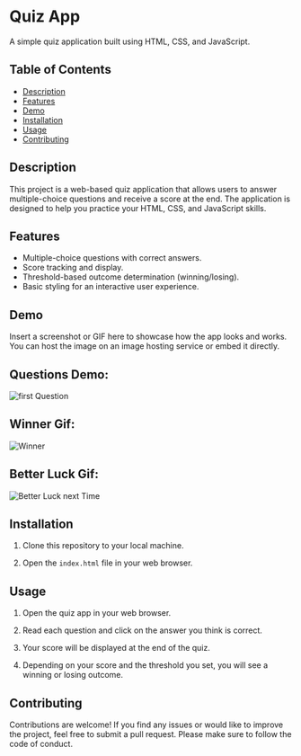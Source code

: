 # Quiz App

A simple quiz application built using HTML, CSS, and JavaScript.

## Table of Contents

- [Description](#description)
- [Features](#features)
- [Demo](#demo)
- [Installation](#installation)
- [Usage](#usage)
- [Contributing](#contributing)

## Description

This project is a web-based quiz application that allows users to answer multiple-choice questions and receive a score at the end. The application is designed to help you practice your HTML, CSS, and JavaScript skills.

## Features

- Multiple-choice questions with correct answers.
- Score tracking and display.
- Threshold-based outcome determination (winning/losing).
- Basic styling for an interactive user experience.

## Demo

Insert a screenshot or GIF here to showcase how the app looks and works. You can host the image on an image hosting service or embed it directly.
## Questions Demo:
![first Question](https://github.com/NITESHSAHU107/Quiz-App/assets/111894844/5bc303bd-90fe-4699-809c-b59de81d7b52)
## Winner Gif:

![Winner](https://github.com/NITESHSAHU107/Quiz-App/assets/111894844/20250915-53f4-4480-af1a-5a1ec6fc9eb7)
## Better Luck Gif:

![Better Luck next Time](https://github.com/NITESHSAHU107/Quiz-App/assets/111894844/1b3b9ed3-1550-49dc-b551-4cb4f28a0950)

## Installation

1. Clone this repository to your local machine.

3. Open the `index.html` file in your web browser.

## Usage

1. Open the quiz app in your web browser.

2. Read each question and click on the answer you think is correct.

3. Your score will be displayed at the end of the quiz.

4. Depending on your score and the threshold you set, you will see a winning or losing outcome.

## Contributing

Contributions are welcome! If you find any issues or would like to improve the project, feel free to submit a pull request. Please make sure to follow the code of conduct.


